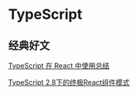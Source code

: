 # TypeScript

## 经典好文

[TypeScript 在 React 中使用总结](https://juejin.im/post/5bab4d59f265da0aec22629b#heading-27)

[TypeScript 2.8下的终极React组件模式](https://juejin.im/post/5b07caf16fb9a07aa83f2977)
